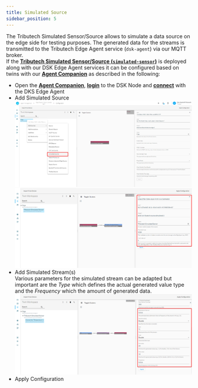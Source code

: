 ```yaml
---
title: Simulated Source
sidebar_position: 5
---
```


The Tributech Simulated Sensor/Source allows to simulate a data source on the edge side for testing purposes. The generated data for the streams is transmitted to the Tributech Edge Agent service (`dsk-agent`) via our MQTT broker.  
If the [**Tributech Simulated Sensor/Source (`simulated-sensor`)**](../../setup/agent/sources/simulated) is deployed along with our DSK Edge Agent services it can be configured based on twins with our [**Agent Companion**](../../setup/agent_companion) as described in the following:

- Open the [**Agent Companion**](../../setup/agent_companion), [**login**](../../setup/agent_companion#agent-companion-login) to the DSK Node and [**connect**](../../setup/agent_companion#agent-companion-connect) with the DKS Edge Agent
- Add Simulated Source
  ![Simulated Sensor/Source 0](./img/simulated-sensor-0.png)
  ![Simulated Sensor/Source 1](./img/simulated-sensor-1.png)
- Add Simulated Stream(s)  
  Various parameters for the simulated stream can be adapted but important are the _Type_ which defines the actual generated value type and the _Frequency_ which the amount of generated data.
  ![Simulated Sensor/Source 2](./img/simulated-sensor-2.png)
- Apply Configuration
